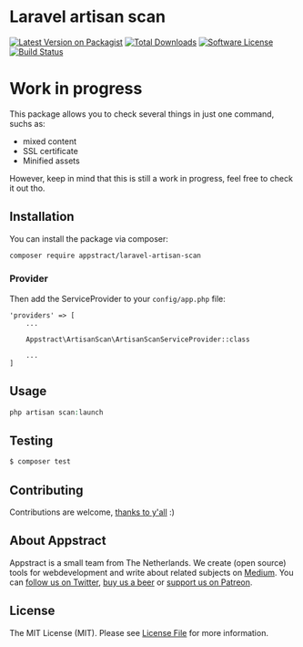 # Laravel artisan scan

[![Latest Version on Packagist](https://img.shields.io/packagist/v/appstract/laravel-artisan-scan.svg?style=flat-square)](https://packagist.org/packages/appstract/laravel-artisan-scan)
[![Total Downloads](https://img.shields.io/packagist/dt/appstract/laravel-artisan-scan.svg?style=flat-square)](https://packagist.org/packages/appstract/laravel-artisan-scan)
[![Software License](https://img.shields.io/badge/license-MIT-brightgreen.svg?style=flat-square)](LICENSE.md)
[![Build Status](https://img.shields.io/travis/appstract/laravel-artisan-scan/master.svg?style=flat-square)](https://travis-ci.org/appstract/laravel-artisan-scan)

# Work in progress

This package allows you to check several things in just one command, suchs as: 
- mixed content
- SSL certificate
- Minified assets 

However, keep in mind that this is still a work in progress, feel free to check it out tho.


## Installation

You can install the package via composer:

``` bash
composer require appstract/laravel-artisan-scan
```

### Provider

Then add the ServiceProvider to your `config/app.php` file:

```
'providers' => [
    ...

    Appstract\ArtisanScan\ArtisanScanServiceProvider::class

    ...
]
```

## Usage

``` php
php artisan scan:launch
```

## Testing

``` bash
$ composer test
```

## Contributing

Contributions are welcome, [thanks to y'all](https://github.com/appstract/laravel-blade-directives/graphs/contributors) :)

## About Appstract

Appstract is a small team from The Netherlands. We create (open source) tools for webdevelopment and write about related subjects on [Medium](https://medium.com/appstract). You can [follow us on Twitter](https://twitter.com/teamappstract), [buy us a beer](https://www.paypal.me/teamappstract/10) or [support us on Patreon](https://www.patreon.com/appstract).

## License

The MIT License (MIT). Please see [License File](LICENSE.md) for more information.

